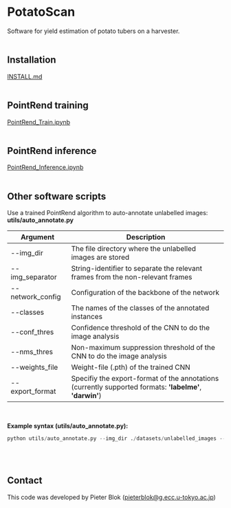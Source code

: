# PotatoScan
Software for yield estimation of potato tubers on a harvester.
<br/><br/>

## Installation
[INSTALL.md](INSTALL.md)
<br/><br/>

## PointRend training
[PointRend_Train.ipynb](PointRend_Train.ipynb)
<br/><br/>

## PointRend inference
[PointRend_Inference.ipynb](PointRend_Inference.ipynb)
<br/><br/>

## Other software scripts
Use a trained PointRend algorithm to auto-annotate unlabelled images: **utils/auto_annotate.py** <br/>

| Argument       	| Description           														|
| ----------------------|---------------------------------------------------------------------------------------------------------------------------------------|
| --img_dir	        | The file directory where the unlabelled images are stored										|
| --img_separator       | String-identifier to separate the relevant frames from the non-relevant frames							|
| --network_config	| Configuration of the backbone of the network												|
| --classes	 	| The names of the classes of the annotated instances											|
| --conf_thres	 	| Confidence threshold of the CNN to do the image analysis										|
| --nms_thres	 	| Non-maximum suppression threshold of the CNN to do the image analysis									|
| --weights_file 	| Weight-file (.pth) of the trained CNN													|
| --export_format	| Specifiy the export-format of the annotations (currently supported formats: **'labelme'**, **'darwin'**)				|
<br/>

**Example syntax (utils/auto_annotate.py):**
```python
python utils/auto_annotate.py --img_dir ./datasets/unlabelled_images --img_separator rgb --network_config ./detectron2/projects/PointRend/configs/InstanceSegmentation/pointrend_rcnn_X_101_32x8d_FPN_3x_coco.yaml --classes Potato --conf_thres 0.8 --nms_thres 0.3 --weights_file ./weights/PointRend_Potato/best_model.pth --export_format labelme
```
<br/><br/>

## Contact
This code was developed by Pieter Blok (pieterblok@g.ecc.u-tokyo.ac.jp)
